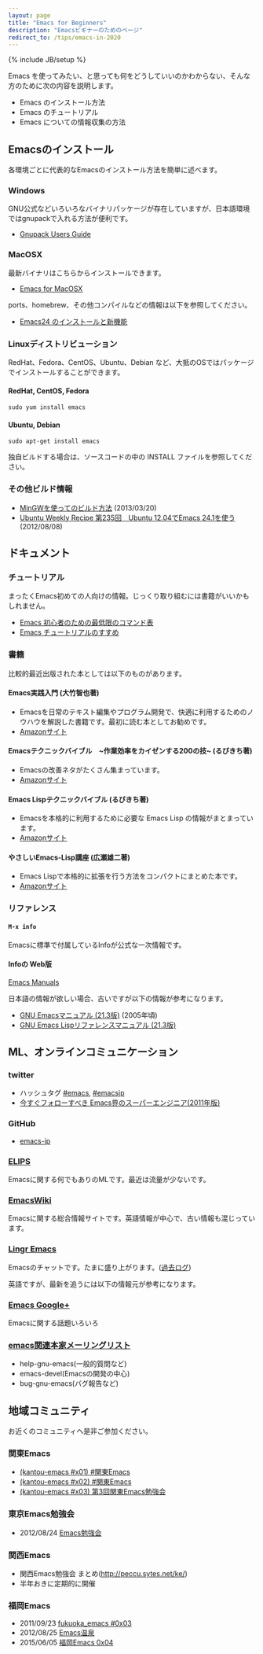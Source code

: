 ```yaml
---
layout: page
title: "Emacs for Beginners"
description: "Emacsビギナーのためのページ"
redirect_to: /tips/emacs-in-2020
---
```

{% include JB/setup %}

Emacs を使ってみたい、と思っても何をどうしていいのかわからない、そんな方のために次の内容を説明します。

* Emacs のインストール方法
* Emacs のチュートリアル
* Emacs についての情報収集の方法


## Emacsのインストール

各環境ごとに代表的なEmacsのインストール方法を簡単に述べます。

### Windows

GNU公式などいろいろなバイナリパッケージが存在していますが、日本語環境ではgnupackで入れる方法が便利です。

* [Gnupack Users Guide](http://gnupack.sourceforge.jp/docs/latest/UsersGuide.html)

### MacOSX

最新バイナリはこちらからインストールできます。

* [Emacs for MacOSX](http://www.emacsformacosx.com/)

ports、homebrew、その他コンパイルなどの情報は以下を参照してください。

* [Emacs24 のインストールと新機能](http://sakito.jp/emacs/emacs24.html)

### Linuxディストリビューション

RedHat、Fedora、CentOS、Ubuntu、Debian など、大抵のOSではパッケージでインストールすることができます。

#### RedHat, CentOS, Fedora

```
sudo yum install emacs
```

####  Ubuntu, Debian

```
sudo apt-get install emacs
```

独自ビルドする場合は、ソースコードの中の INSTALL ファイルを参照してください。

### その他ビルド情報

* [MinGWを使ってのビルド方法](https://gist.github.com/nakinor/5187609) (2013/03/20)
* [Ubuntu Weekly Recipe 第235回　Ubuntu 12.04でEmacs 24.1を使う](http://gihyo.jp/admin/serial/01/ubuntu-recipe/0235) (2012/08/08)


## ドキュメント

### チュートリアル

まったくEmacs初めての人向けの情報。じっくり取り組むには書籍がいいかもしれません。

* [Emacs 初心者のための最低限のコマンド表](http://chalow.net/2007-01-11-1.html)
* [Emacs チュートリアルのすすめ](http://at-aka.blogspot.jp/2007/01/emacs_19.html)

### 書籍

比較的最近出版された本としては以下のものがあります。

#### Emacs実践入門 (大竹智也著)

* Emacsを日常のテキスト編集やプログラム開発で、快適に利用するためのノウハウを解説した書籍です。最初に読む本としてお勧めです。
* [Amazonサイト](http://www.amazon.co.jp/dp/4774150029)

####  Emacsテクニックバイブル　~作業効率をカイゼンする200の技~ (るびきち著)

* Emacsの改善ネタがたくさん集まっています。
* [Amazonサイト](http://www.amazon.co.jp/dp/4774143278)

#### Emacs Lispテクニックバイブル (るびきち著)

* Emacsを本格的に利用するために必要な Emacs Lisp の情報がまとまっています。
* [Amazonサイト](http://www.amazon.co.jp/dp/4774148970)

#### やさしいEmacs-Lisp講座 (広瀬雄二著)

* Emacs Lispで本格的に拡張を行う方法をコンパクトにまとめた本です。
* [Amazonサイト](http://www.amazon.co.jp/dp/4877832718)


### リファレンス

#### `M-x info`

Emacsに標準で付属しているInfoが公式な一次情報です。

#### Infoの Web版

[Emacs Manuals](http://www.gnu.org/software/emacs/#Manuals)

日本語の情報が欲しい場合、古いですが以下の情報が参考になります。

* [GNU Emacsマニュアル (21.3版)](http://www.bookshelf.jp/texi/emacs-man/21-3/jp/emacs.html) (2005年頃)
* [GNU Emacs Lispリファレンスマニュアル (21.3版)](http://www.bookshelf.jp/texi/elisp-manual/21-2-8/jp/elisp.html)

## ML、オンラインコミュニケーション

### twitter

* ハッシュタグ [#emacs](https://twitter.com/hashtag/emacs?src=hash), [#emacsjp](https://twitter.com/hashtag/emacsjp?src=hash)
* [今すぐフォローすべき Emacs界のスーパーエンジニア(2011年版)](http://d.hatena.ne.jp/syohex/20111012/1318429372)

### GitHub

- [emacs-jp](https://github.com/emacs-jp)

### [ELIPS](http://www.jpl.org/elips/ELIPS-ML.html)

Emacsに関する何でもありのMLです。最近は流量が少ないです。

### [EmacsWiki](http://www.emacswiki.org/)

Emacsに関する総合情報サイトです。英語情報が中心で、古い情報も混じっています。

### [Lingr Emacs](http://lingr.com/room/emacs)

Emacsのチャットです。たまに盛り上がります。([過去ログ](http://lingr.com/room/emacs/archives))


英語ですが、最新を追うには以下の情報元が参考になります。

### [Emacs Google+](https://plus.google.com/communities/114815898697665598016)

Emacsに関する話題いろいろ

### [emacs関連本家メーリングリスト](http://savannah.gnu.org/mail/?group_id=40)

* help-gnu-emacs(一般的質問など)
* emacs-devel(Emacsの開発の中心)
* bug-gnu-emacs(バグ報告など)

## 地域コミュニティ

お近くのコミュニティへ是非ご参加ください。

### 関東Emacs
* [(kantou-emacs #x01) #関東Emacs](https://atnd.org/events/54734)
* [(kantou-emacs #x02) #関東Emacs](https://atnd.org/events/63979)
* [(kantou-emacs #x03) 第3回関東Emacs勉強会](https://kantou-emacs.doorkeeper.jp/events/42422)

### 東京Emacs勉強会
* 2012/08/24 [Emacs勉強会](http://shibuya.doorkeeper.jp/events/1615)

### 関西Emacs
* 関西Emacs勉強会 まとめ(http://peccu.sytes.net/ke/)
* 半年おきに定期的に開催

### 福岡Emacs
* 2011/09/23 [fukuoka_emacs #0x03](http://atnd.org/events/19653)
* 2012/08/25 [Emacs温泉](http://d.hatena.ne.jp/kiwanami/20120827/1346092543)
* 2015/06/05 [福岡Emacs 0x04](http://fukuoka-emacs.connpass.com/event/15117/)

